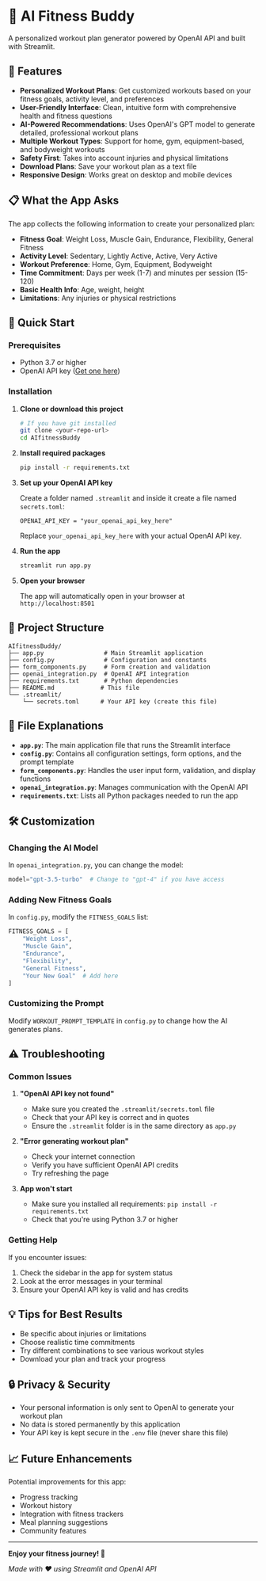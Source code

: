 # 💪 AI Fitness Buddy

A personalized workout plan generator powered by OpenAI API and built with Streamlit.

## 🌟 Features

- **Personalized Workout Plans**: Get customized workouts based on your fitness goals, activity level, and preferences
- **User-Friendly Interface**: Clean, intuitive form with comprehensive health and fitness questions
- **AI-Powered Recommendations**: Uses OpenAI's GPT model to generate detailed, professional workout plans
- **Multiple Workout Types**: Support for home, gym, equipment-based, and bodyweight workouts
- **Safety First**: Takes into account injuries and physical limitations
- **Download Plans**: Save your workout plan as a text file
- **Responsive Design**: Works great on desktop and mobile devices

## 📋 What the App Asks

The app collects the following information to create your personalized plan:

- **Fitness Goal**: Weight Loss, Muscle Gain, Endurance, Flexibility, General Fitness
- **Activity Level**: Sedentary, Lightly Active, Active, Very Active
- **Workout Preference**: Home, Gym, Equipment, Bodyweight
- **Time Commitment**: Days per week (1-7) and minutes per session (15-120)
- **Basic Health Info**: Age, weight, height
- **Limitations**: Any injuries or physical restrictions

## 🚀 Quick Start

### Prerequisites

- Python 3.7 or higher
- OpenAI API key ([Get one here](https://platform.openai.com/api-keys))

### Installation

1. **Clone or download this project**
   ```bash
   # If you have git installed
   git clone <your-repo-url>
   cd AIfitnessBuddy
   ```

2. **Install required packages**
   ```bash
   pip install -r requirements.txt
   ```

3. **Set up your OpenAI API key**
   
   Create a folder named `.streamlit` and inside it create a file named `secrets.toml`:
   ```
   OPENAI_API_KEY = "your_openai_api_key_here"
   ```
   
   Replace `your_openai_api_key_here` with your actual OpenAI API key.

4. **Run the app**
   ```bash
   streamlit run app.py
   ```

5. **Open your browser**
   
   The app will automatically open in your browser at `http://localhost:8501`

## 📁 Project Structure

```
AIfitnessBuddy/
├── app.py                 # Main Streamlit application
├── config.py              # Configuration and constants
├── form_components.py     # Form creation and validation
├── openai_integration.py  # OpenAI API integration
├── requirements.txt       # Python dependencies
├── README.md             # This file
└── .streamlit/
    └── secrets.toml      # Your API key (create this file)
```

## 🔧 File Explanations

- **`app.py`**: The main application file that runs the Streamlit interface
- **`config.py`**: Contains all configuration settings, form options, and the prompt template
- **`form_components.py`**: Handles the user input form, validation, and display functions
- **`openai_integration.py`**: Manages communication with the OpenAI API
- **`requirements.txt`**: Lists all Python packages needed to run the app

## 🛠️ Customization

### Changing the AI Model
In `openai_integration.py`, you can change the model:
```python
model="gpt-3.5-turbo"  # Change to "gpt-4" if you have access
```

### Adding New Fitness Goals
In `config.py`, modify the `FITNESS_GOALS` list:
```python
FITNESS_GOALS = [
    "Weight Loss",
    "Muscle Gain", 
    "Endurance",
    "Flexibility",
    "General Fitness",
    "Your New Goal"  # Add here
]
```

### Customizing the Prompt
Modify `WORKOUT_PROMPT_TEMPLATE` in `config.py` to change how the AI generates plans.

## ⚠️ Troubleshooting

### Common Issues

1. **"OpenAI API key not found"**
   - Make sure you created the `.streamlit/secrets.toml` file
   - Check that your API key is correct and in quotes
   - Ensure the `.streamlit` folder is in the same directory as `app.py`

2. **"Error generating workout plan"**
   - Check your internet connection
   - Verify you have sufficient OpenAI API credits
   - Try refreshing the page

3. **App won't start**
   - Make sure you installed all requirements: `pip install -r requirements.txt`
   - Check that you're using Python 3.7 or higher

### Getting Help

If you encounter issues:
1. Check the sidebar in the app for system status
2. Look at the error messages in your terminal
3. Ensure your OpenAI API key is valid and has credits

## 💡 Tips for Best Results

- Be specific about injuries or limitations
- Choose realistic time commitments
- Try different combinations to see various workout styles
- Download your plan and track your progress

## 🔒 Privacy & Security

- Your personal information is only sent to OpenAI to generate your workout plan
- No data is stored permanently by this application
- Your API key is kept secure in the `.env` file (never share this file)

## 📈 Future Enhancements

Potential improvements for this app:
- Progress tracking
- Workout history
- Integration with fitness trackers
- Meal planning suggestions
- Community features

---

**Enjoy your fitness journey! 💪**

*Made with ❤️ using Streamlit and OpenAI API*
